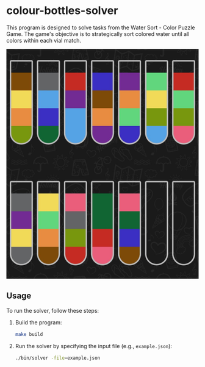 # colour-bottles-solver

This program is designed to solve tasks from the Water Sort - Color Puzzle Game.
The game's objective is to strategically sort colored water until all colors within each vial match.

![Example](example.jpg)

## Usage
To run the solver, follow these steps:

1. Build the program:
    ```bash
    make build
    ```

2. Run the solver by specifying the input file (e.g., `example.json`):
    ```bash
    ./bin/solver -file=example.json
    ```
